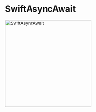 # SwiftAsyncAwait

<img width="284" alt="SwiftAsyncAwait" src="https://user-images.githubusercontent.com/3993516/134130023-4c89418d-8a75-466c-8ba6-0689f8b23f49.png">


